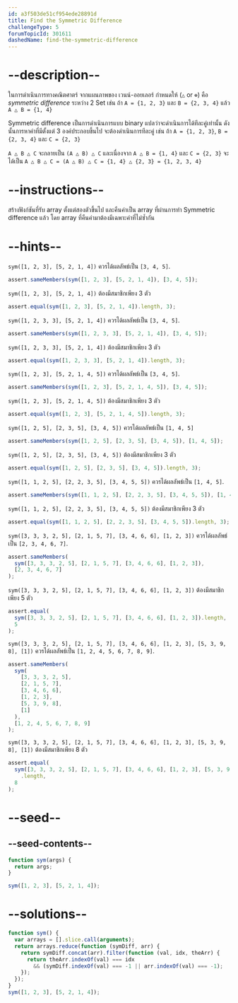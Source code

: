 ```yaml
---
id: a3f503de51cf954ede28891d
title: Find the Symmetric Difference
challengeType: 5
forumTopicId: 301611
dashedName: find-the-symmetric-difference
---
```


# --description--

ในการดำเนินการทางคณิตศาตร์ จากแผนภาพของ เวนน์-ออยเลอร์ กำหนดให้ (`△` or `⊕`) คือ <dfn>symmetric difference</dfn> ระหว่าง 2 Set
เช่น
ถ้า `A = {1, 2, 3}` และ `B = {2, 3, 4}` แล้ว `A △ B = {1, 4}`


Symmetric difference เป็นการดำเนินการแบบ binary แปลว่าจะดำเนินการได้ทีละคู่เท่านั้น
ดังนั้นการหาค่าที่มีตั้งแต่ 3 องค์ประกอบขึ้นไป จะต้องดำเนินการทีละคู่ 
เช่น ถ้า `A = {1, 2, 3}`, `B = {2, 3, 4}` และ  `C = {2, 3}`


`A △ B △ C` จะกลายเป็น `(A △ B) △ C` 
และเนื่องจาก `A △ B = {1, 4}` และ `C = {2, 3}`
จะได้เป็น `A △ B △ C = (A △ B) △ C = {1, 4} △ {2, 3} = {1, 2, 3, 4}`

# --instructions--

สร้างฟังก์ชันที่รับ array ตั้งแต่สองตัวขึ้นไป และคืนค่าเป็น array ที่ผ่านการทำ Symmetric difference แล้ว โดย array ที่คืนค่ามาต้องมีเฉพาะค่าที่ไม่ซ้ำกัน

# --hints--

`sym([1, 2, 3], [5, 2, 1, 4])` ควรได้ผลลัพธ์เป็น `[3, 4, 5]`.

```js
assert.sameMembers(sym([1, 2, 3], [5, 2, 1, 4]), [3, 4, 5]);
```

`sym([1, 2, 3], [5, 2, 1, 4])` ต้องมีสมาชิกเพียง 3 ตัว


```js
assert.equal(sym([1, 2, 3], [5, 2, 1, 4]).length, 3);
```

`sym([1, 2, 3, 3], [5, 2, 1, 4])` ควรได้ผลลัพธ์เป็น `[3, 4, 5]`.

```js
assert.sameMembers(sym([1, 2, 3, 3], [5, 2, 1, 4]), [3, 4, 5]);
```

`sym([1, 2, 3, 3], [5, 2, 1, 4])` ต้องมีสมาชิกเพียง 3 ตัว

```js
assert.equal(sym([1, 2, 3, 3], [5, 2, 1, 4]).length, 3);
```

`sym([1, 2, 3], [5, 2, 1, 4, 5])` ควรได้ผลลัพธ์เป็น `[3, 4, 5]`.

```js
assert.sameMembers(sym([1, 2, 3], [5, 2, 1, 4, 5]), [3, 4, 5]);
```

`sym([1, 2, 3], [5, 2, 1, 4, 5])` ต้องมีสมาชิกเพียง 3 ตัว

```js
assert.equal(sym([1, 2, 3], [5, 2, 1, 4, 5]).length, 3);
```

`sym([1, 2, 5], [2, 3, 5], [3, 4, 5])` ควรได้ผลลัพธ์เป็น `[1, 4, 5]`

```js
assert.sameMembers(sym([1, 2, 5], [2, 3, 5], [3, 4, 5]), [1, 4, 5]);
```

`sym([1, 2, 5], [2, 3, 5], [3, 4, 5])` ต้องมีสมาชิกเพียง 3 ตัว

```js
assert.equal(sym([1, 2, 5], [2, 3, 5], [3, 4, 5]).length, 3);
```

`sym([1, 1, 2, 5], [2, 2, 3, 5], [3, 4, 5, 5])` ควรได้ผลลัพธ์เป็น `[1, 4, 5]`.

```js
assert.sameMembers(sym([1, 1, 2, 5], [2, 2, 3, 5], [3, 4, 5, 5]), [1, 4, 5]);
```

`sym([1, 1, 2, 5], [2, 2, 3, 5], [3, 4, 5, 5])` ต้องมีสมาชิกเพียง 3 ตัว

```js
assert.equal(sym([1, 1, 2, 5], [2, 2, 3, 5], [3, 4, 5, 5]).length, 3);
```

`sym([3, 3, 3, 2, 5], [2, 1, 5, 7], [3, 4, 6, 6], [1, 2, 3])` ควรได้ผลลัพธ์เป็น `[2, 3, 4, 6, 7]`.

```js
assert.sameMembers(
  sym([3, 3, 3, 2, 5], [2, 1, 5, 7], [3, 4, 6, 6], [1, 2, 3]),
  [2, 3, 4, 6, 7]
);
```

`sym([3, 3, 3, 2, 5], [2, 1, 5, 7], [3, 4, 6, 6], [1, 2, 3])` ต้องมีสมาชิกเพียง 5 ตัว

```js
assert.equal(
  sym([3, 3, 3, 2, 5], [2, 1, 5, 7], [3, 4, 6, 6], [1, 2, 3]).length,
  5
);
```

`sym([3, 3, 3, 2, 5], [2, 1, 5, 7], [3, 4, 6, 6], [1, 2, 3], [5, 3, 9, 8], [1])` ควรได้ผลลัพธ์เป็น `[1, 2, 4, 5, 6, 7, 8, 9]`.

```js
assert.sameMembers(
  sym(
    [3, 3, 3, 2, 5],
    [2, 1, 5, 7],
    [3, 4, 6, 6],
    [1, 2, 3],
    [5, 3, 9, 8],
    [1]
  ),
  [1, 2, 4, 5, 6, 7, 8, 9]
);
```

`sym([3, 3, 3, 2, 5], [2, 1, 5, 7], [3, 4, 6, 6], [1, 2, 3], [5, 3, 9, 8], [1])` ต้องมีสมาชิกเพียง 8 ตัว

```js
assert.equal(
  sym([3, 3, 3, 2, 5], [2, 1, 5, 7], [3, 4, 6, 6], [1, 2, 3], [5, 3, 9, 8], [1])
    .length,
  8
);
```

# --seed--

## --seed-contents--

```js
function sym(args) {
  return args;
}

sym([1, 2, 3], [5, 2, 1, 4]);
```

# --solutions--

```js
function sym() {
  var arrays = [].slice.call(arguments);
  return arrays.reduce(function (symDiff, arr) {
    return symDiff.concat(arr).filter(function (val, idx, theArr) {
      return theArr.indexOf(val) === idx
        && (symDiff.indexOf(val) === -1 || arr.indexOf(val) === -1);
    });
  });
}
sym([1, 2, 3], [5, 2, 1, 4]);
```
